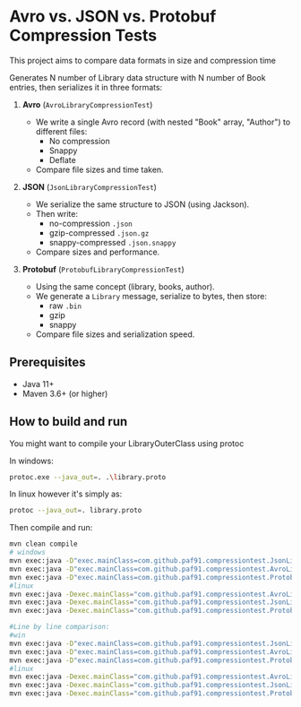 # Avro vs. JSON vs. Protobuf Compression Tests
This project aims to compare data formats in size and compression time

Generates N number of Library data structure with N number of Book entries, then serializes it in three formats:

1. **Avro** (`AvroLibraryCompressionTest`)
    - We write a single Avro record (with nested "Book" array, "Author") to different files:
        - No compression
        - Snappy
        - Deflate
    - Compare file sizes and time taken.

2. **JSON** (`JsonLibraryCompressionTest`)
    - We serialize the same structure to JSON (using Jackson).
    - Then write:
        - no-compression `.json`
        - gzip-compressed `.json.gz`
        - snappy-compressed `.json.snappy`
    - Compare sizes and performance.

3. **Protobuf** (`ProtobufLibraryCompressionTest`)
    - Using the same concept (library, books, author).
    - We generate a `Library` message, serialize to bytes, then store:
        - raw `.bin`
        - gzip
        - snappy
    - Compare file sizes and serialization speed.

## Prerequisites

- Java 11+
- Maven 3.6+ (or higher)

## How to build and run

You might want to compile your LibraryOuterClass using protoc

In windows:
```bash
protoc.exe --java_out=. .\library.proto
```
In linux however it's simply as:
```bash
protoc --java_out=. library.proto
```

Then compile and run:
```bash
mvn clean compile
# windows
mvn exec:java -D"exec.mainClass=com.github.paf91.compressiontest.JsonLibraryCompressionTest"
mvn exec:java -D"exec.mainClass=com.github.paf91.compressiontest.AvroLibraryCompressionTest"
mvn exec:java -D"exec.mainClass=com.github.paf91.compressiontest.ProtobufLibraryCompressionTest"
#linux
mvn exec:java -Dexec.mainClass="com.github.paf91.compressiontest.AvroLibraryCompressionTest"
mvn exec:java -Dexec.mainClass="com.github.paf91.compressiontest.JsonLibraryCompressionTest"
mvn exec:java -Dexec.mainClass="com.github.paf91.compressiontest.ProtobufLibraryCompressionTest"

#Line by line comparison:
#win
mvn exec:java -D"exec.mainClass=com.github.paf91.compressiontest.JsonLibraryCompressionTestLineByLine"
mvn exec:java -D"exec.mainClass=com.github.paf91.compressiontest.AvroLibraryCompressionTestLineByLine"
mvn exec:java -D"exec.mainClass=com.github.paf91.compressiontest.ProtobufLibraryCompressionTestLineByLine"
#linux
mvn exec:java -Dexec.mainClass="com.github.paf91.compressiontest.AvroLibraryCompressionTestLineByLine"
mvn exec:java -Dexec.mainClass="com.github.paf91.compressiontest.JsonLibraryCompressionTestLineByLine"
mvn exec:java -Dexec.mainClass="com.github.paf91.compressiontest.ProtobufLibraryCompressionTestLineByLine"